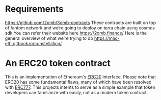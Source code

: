 # Requirements
https://github.com/2omb/3omb-contracts
These contracts are built on top of fantom network and we’re going to deploy on terra chain using cosmos sdk
You can refer their website here
https://2omb.finance/
Here is the general overview of what we’re trying to do
https://mac-eth.gitbook.io/constellation/


# An ERC20 token contract

This is an implementation of Ethereum's [ERC20](https://eips.ethereum.org/EIPS/eip-20) interface.
Please note that ERC20 has some fundamental flaws, many of which have been resolved with [ERC777](https://eips.ethereum.org/EIPS/eip-777).
This projects intents to serve as a simple example that token developers can familiarize with easily, not as a modern token contract.
